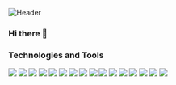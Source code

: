 ![Header](https://github.com/DarkMerlin1/DarkMerlin1/blob/main/Cobus%20redelinghuys%20(1).png "Header")

### Hi there 👋

### Technologies and Tools
![](https://img.shields.io/badge/OS-Linux-informational?style=flat&logo=linux&logoColor=white&color=006994)
![](https://img.shields.io/badge/OS-Windows-informational?style=flat&logo=windows&logoColor=white&color=006994)
![](https://img.shields.io/badge/Tools-Docker-informational?style=flat&logo=docker&logoColor=white&color=006994)
![](https://img.shields.io/badge/Tools-git-informational?style=flat&logo=git&logoColor=white&color=006994)
![](https://img.shields.io/badge/Cloud-Digital_Ocean-informational?style=flat&logo=Digital_Ocean&logoColor=white&color=006994)
![](https://img.shields.io/badge/Editor-VSCode-informational?style=flat&logo=VSCode&logoColor=white&color=006994)
![](https://img.shields.io/badge/Editor-VS2019-informational?style=flat&logo=VS2019&logoColor=white&color=006994)
![](https://img.shields.io/badge/Editor-Intellij_Idea-informational?style=flat&logo=Intellij&logoColor=white&color=006994)
![](https://img.shields.io/badge/Editor-Delphi_2010-informational?style=flat&logo=Delphi_2010&logoColor=white&color=006994)
![](https://img.shields.io/badge/Editor-Delphi_7-informational?style=flat&logo=Delphi_7&logoColor=white&color=006994)
![](https://img.shields.io/badge/Language-C++-informational?style=flat&logo=C++&logoColor=white&color=006994)
![](https://img.shields.io/badge/Language-Java-informational?style=flat&logo=Java&logoColor=white&color=006994)
![](https://img.shields.io/badge/Language-Javascript-informational?style=flat&logo=Javascript&logoColor=white&color=006994)
![](https://img.shields.io/badge/Language-Python-informational?style=flat&logo=Python&logoColor=white&color=006994)
![](https://img.shields.io/badge/Language-PHP-informational?style=flat&logo=PHP&logoColor=white&color=006994)
![](https://img.shields.io/badge/Language-ASM-informational?style=flat&logo=ASM&logoColor=white&color=006994)


<!--
**DarkMerlin1/DarkMerlin1** is a ✨ _special_ ✨ repository because its `README.md` (this file) appears on your GitHub profile.

Here are some ideas to get you started:

- 🔭 I’m currently working on ...
- 🌱 I’m currently learning ...
- 👯 I’m looking to collaborate on ...
- 🤔 I’m looking for help with ...
- 💬 Ask me about ...
- 📫 How to reach me: ...
- 😄 Pronouns: ...
- ⚡ Fun fact: ...
-->
